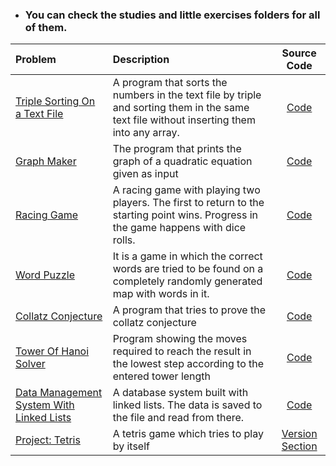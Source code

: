 * ### You can check the studies and little exercises folders for all of them.


|Problem    |Description |Source Code   |
|:-----------|:-|:--------------:|
|[Triple Sorting On a Text File](https://github.com/meteahmetyakar/exercises/tree/main/studies/3.triple%20sorting%20without%20arrays)|A program that sorts the numbers in the text file by triple and sorting them in the same text file without inserting them into any array.|[Code](https://github.com/meteahmetyakar/exercises/blob/main/studies/3.triple%20sorting%20without%20arrays/main.c)
|[Graph Maker](https://github.com/meteahmetyakar/exercises/tree/main/studies/4.graph%20maker)|The program that prints the graph of a quadratic equation given as input|[Code](https://github.com/meteahmetyakar/exercises/blob/main/studies/4.graph%20maker/main.c)
|[Racing Game](https://github.com/meteahmetyakar/exercises/tree/main/studies/6.mini%20racing%20game)|A racing game with playing two players. The first to return to the starting point wins. Progress in the game happens with dice rolls.|[Code](https://github.com/meteahmetyakar/exercises/blob/main/studies/6.mini%20racing%20game/main.c)
|[Word Puzzle](https://github.com/meteahmetyakar/exercises/tree/main/studies/7.word%20puzzle)|It is a game in which the correct words are tried to be found on a completely randomly generated map with words in it.|[Code](https://github.com/meteahmetyakar/exercises/blob/main/studies/7.word%20puzzle/main.c)
|[Collatz Conjecture](https://github.com/meteahmetyakar/exercises/tree/main/studies/8.collatz%20conjecture%20with%20recursive%20solution)|A program that tries to prove the collatz conjecture|[Code](https://github.com/meteahmetyakar/exercises/blob/main/studies/8.collatz%20conjecture%20with%20recursive%20solution/util.c)
|[Tower Of Hanoi Solver](https://github.com/meteahmetyakar/exercises/tree/main/studies/10.tower%20of%20hanoi%20solver)|Program showing the moves required to reach the result in the lowest step according to the entered tower length|[Code](https://github.com/meteahmetyakar/exercises/blob/main/studies/10.tower%20of%20hanoi%20solver/main.c)
|[Data Management System With Linked Lists](https://github.com/meteahmetyakar/exercises/tree/main/studies/12.DMS%20with%20linked%20lists)|A database system built with linked lists. The data is saved to the file and read from there.|[Code](https://github.com/meteahmetyakar/exercises/blob/main/studies/12.DMS%20with%20linked%20lists%20/main.c)
|[Project: Tetris](https://github.com/meteahmetyakar/Project-Tetris)|A tetris game which tries to play by itself|[Version Section](https://github.com/meteahmetyakar/Project-Tetris)

